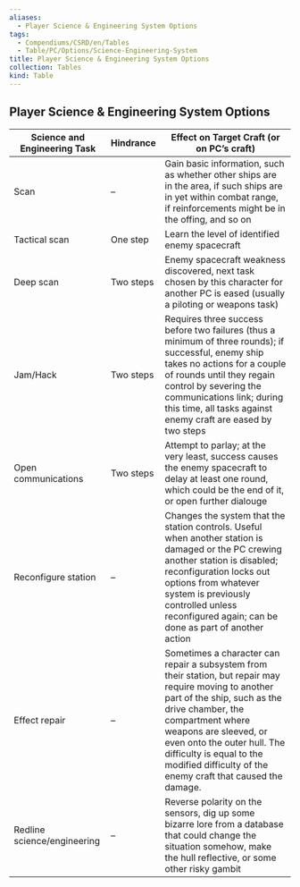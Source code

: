 ```yaml
---
aliases:
  - Player Science & Engineering System Options
tags:
  - Compendiums/CSRD/en/Tables
  - Table/PC/Options/Science-Engineering-System
title: Player Science & Engineering System Options
collection: Tables
kind: Table
---
```

## Player Science & Engineering System Options

| Science and Engineering Task | Hindrance | Effect on Target Craft (or on PC’s craft)                                                                                                                                                                                                                                                                                     |
|------------------------------|-----------|-------------------------------------------------------------------------------------------------------------------------------------------------------------------------------------------------------------------------------------------------------------------------------------------------------------------------------|
| Scan                         | –         | Gain basic information, such as whether other ships are in the area, if such ships are in yet within combat range, if reinforcements might be in the offing, and so on                                                                                                                                                        |
| Tactical scan               | One step  | Learn the level of identified enemy spacecraft                                                                                                                                                                                                                                                                                |
| Deep scan                    | Two steps | Enemy spacecraft weakness discovered, next task chosen by this character for another PC is eased (usually a piloting or weapons task)                                                                                                                                                                                         |
| Jam/Hack                     | Two steps | Requires three success before two failures (thus a minimum of three rounds); if successful, enemy ship takes no actions for a couple of rounds until they regain control by severing the communications link; during this time, all tasks against enemy craft are eased by two steps                                          |
| Open communications           | Two steps | Attempt to parlay; at the very least, success causes the enemy spacecraft to delay at least one round, which could be the end of it, or open further dialouge                                                                                                                                                                 |
| Reconfigure station          | –         | Changes the system that the station controls. Useful when another station is damaged or the PC crewing another station is disabled; reconfiguration locks out options from whatever system is previously controlled unless reconfigured again; can be done as part of another action                                          |
| Effect repair                | –         | Sometimes a character can repair a subsystem from their station, but repair may require moving to another part of the ship, such as the drive chamber, the compartment where weapons are sleeved, or even onto the outer hull. The difficulty is equal to the modified difficulty of the enemy craft that caused the damage.  |
| Redline science/engineering  | –         | Reverse polarity on the sensors, dig up some bizarre lore from a database that could change the situation somehow, make the hull reflective, or some other risky gambit                                                                                                                                                       |
